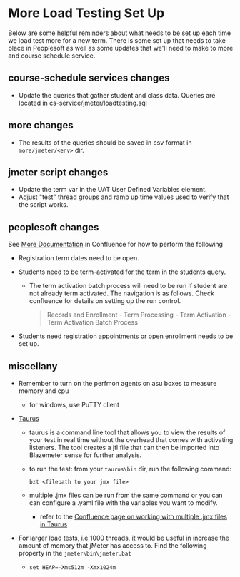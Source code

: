 # More Load Testing Set Up

Below are some helpful reminders about what needs to be set up each time we load test more for a new term. There is some set up that needs to take place in Peoplesoft as well as some updates that we'll need to make to more and course schedule service.

## course-schedule services changes
- Update the queries that gather student and class data. Queries are located in cs-service/jmeter/loadtesting.sql

## more changes
- The results of the queries should be saved in csv format in `more/jmeter/<env>` dir.

## jmeter script changes 
- Update the term var in the UAT User Defined Variables element.
- Adjust "test" thread groups and ramp up time values used to verify that the script works.

## peoplesoft changes
See [More Documentation](https://devops.app.vanderbilt.edu/confluence/display/ADIQU/More) in Confluence for how to perform the following

- Registration term dates need to be open.
- Students need to be term-activated for the term in the students query.

    - The term activation batch process will need to be run if student are not already term activated. The navigation is as follows. Check confluence for details on setting up the run control.

        > Records and Enrollment - Term Processing - Term Activation - Term Activation Batch Process

- Students need registration appointments or open enrollment needs to be set up.

## miscellany   
- Remember to turn on the perfmon agents on asu boxes to measure memory and cpu
    - for windows, use PuTTY client

- [Taurus](https://gettaurus.org/install/Installation/)
    - taurus is a command line tool that allows you to view the results of your test in real time without the overhead that comes with activating listeners. The tool creates a jtl file that can then be imported into Blazemeter sense for further analysis. 
    - to run the test: from your `taurus\bin` dir, run the following command:

        `bzt <filepath to your jmx file>`
            
    - multiple .jmx files can be run from the same command or you can can configure a .yaml file with the variables you want to modify.

        - refer to the [Confluence page on working with multiple .jmx files in Taurus](https://devops.app.vanderbilt.edu/confluence/display/ADIQU/Working+with+multiple+jmx+files)

- For larger load tests, i.e 1000 threads, it would be useful in increase the amount of memory that jMeter has access to. Find the following property in the `jmeter\bin\jmeter.bat`  

    - ```set HEAP=-Xms512m -Xmx1024m```
